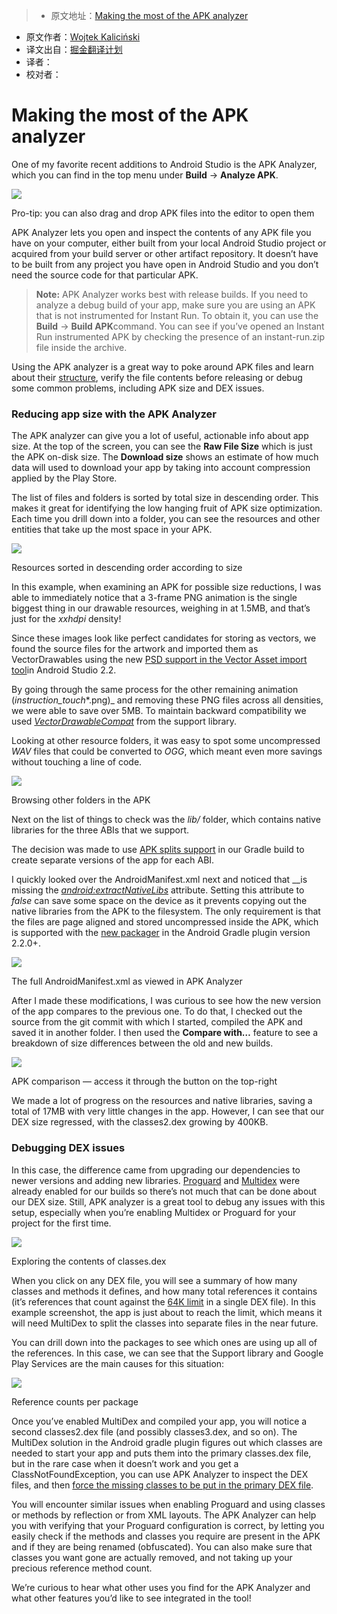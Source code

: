 > * 原文地址：[Making the most of the APK analyzer](https://medium.com/google-developers/making-the-most-of-the-apk-analyzer-c066cb871ea2#.k0s1s1kgl)
* 原文作者：[Wojtek Kaliciński](https://medium.com/@wkalicinski)
* 译文出自：[掘金翻译计划](https://github.com/xitu/gold-miner)
* 译者：
* 校对者：

# Making the most of the APK analyzer






One of my favorite recent additions to Android Studio is the APK Analyzer, which you can find in the top menu under **Build** → **Analyze APK**.



![](https://d262ilb51hltx0.cloudfront.net/max/800/0*RiXOWhjkTw8ELX7M.)

Pro-tip: you can also drag and drop APK files into the editor to open them



APK Analyzer lets you open and inspect the contents of any APK file you have on your computer, either built from your local Android Studio project or acquired from your build server or other artifact repository. It doesn’t have to be built from any project you have open in Android Studio and you don’t need the source code for that particular APK.

> **Note:** APK Analyzer works best with release builds. If you need to analyze a debug build of your app, make sure you are using an APK that is not instrumented for Instant Run. To obtain it, you can use the **Build** → **Build APK**command. You can see if you’ve opened an Instant Run instrumented APK by checking the presence of an instant-run.zip file inside the archive.

Using the APK analyzer is a great way to poke around APK files and learn about their [structure](https://developer.android.com/topic/performance/reduce-apk-size.html#apk-structure), verify the file contents before releasing or debug some common problems, including APK size and DEX issues.

### Reducing app size with the APK Analyzer

The APK analyzer can give you a lot of useful, actionable info about app size. At the top of the screen, you can see the **Raw File Size** which is just the APK on-disk size. The **Download size** shows an estimate of how much data will used to download your app by taking into account compression applied by the Play Store.

The list of files and folders is sorted by total size in descending order. This makes it great for identifying the low hanging fruit of APK size optimization. Each time you drill down into a folder, you can see the resources and other entities that take up the most space in your APK.



![](https://d262ilb51hltx0.cloudfront.net/max/800/0*DRt5aMTeoIKdwYG1.)

Resources sorted in descending order according to size



In this example, when examining an APK for possible size reductions, I was able to immediately notice that a 3-frame PNG animation is the single biggest thing in our drawable resources, weighing in at 1.5MB, and that’s just for the _xxhdpi_ density!

Since these images look like perfect candidates for storing as vectors, we found the source files for the artwork and imported them as VectorDrawables using the new [PSD support in the Vector Asset import tool](https://developer.android.com/studio/write/vector-asset-studio.html)in Android Studio 2.2.

By going through the same process for the other remaining animation (_instruction_touch_*.png)_ and removing these PNG files across all densities, we were able to save over 5MB. To maintain backward compatibility we used [_VectorDrawableCompat_](https://medium.com/@chrisbanes/appcompat-v23-2-age-of-the-vectors-91cbafa87c88) from the support library.

Looking at other resource folders, it was easy to spot some uncompressed _WAV_ files that could be converted to _OGG_, which meant even more savings without touching a line of code.



![](https://d262ilb51hltx0.cloudfront.net/max/600/0*AcjFk-xj6PKOXRWe.)

Browsing other folders in the APK



Next on the list of things to check was the _lib/_ folder, which contains native libraries for the three ABIs that we support.

The decision was made to use [APK splits support](https://developer.android.com/studio/build/configure-apk-splits.html) in our Gradle build to create separate versions of the app for each ABI.

I quickly looked over the AndroidManifest.xml next and noticed that __is missing the [_android:extractNativeLibs_](https://developer.android.com/reference/android/R.attr.html#extractNativeLibs) attribute. Setting this attribute to _false_ can save some space on the device as it prevents copying out the native libraries from the APK to the filesystem. The only requirement is that the files are page aligned and stored uncompressed inside the APK, which is supported with the [new packager](http://android-developers.blogspot.com/2016/11/understanding-apk-packaging-in-android-studio-2-2.html) in the Android Gradle plugin version 2.2.0+.



![](https://d262ilb51hltx0.cloudfront.net/max/800/0*VgknN7SJh9z7hOya.)

The full AndroidManifest.xml as viewed in APK Analyzer



After I made these modifications, I was curious to see how the new version of the app compares to the previous one. To do that, I checked out the source from the git commit with which I started, compiled the APK and saved it in another folder. I then used the **Compare with…** feature to see a breakdown of size differences between the old and new builds.



![](https://d262ilb51hltx0.cloudfront.net/max/800/0*W_ZzJpAzon5xAHpc.)

APK comparison — access it through the button on the top-right



We made a lot of progress on the resources and native libraries, saving a total of 17MB with very little changes in the app. However, I can see that our DEX size regressed, with the classes2.dex growing by 400KB.

### Debugging DEX issues

In this case, the difference came from upgrading our dependencies to newer versions and adding new libraries. [Proguard](https://developer.android.com/studio/build/shrink-code.html#shrink-code) and [Multidex](https://developer.android.com/studio/build/multidex.html) were already enabled for our builds so there’s not much that can be done about our DEX size. Still, APK analyzer is a great tool to debug any issues with this setup, especially when you’re enabling Multidex or Proguard for your project for the first time.



![](https://d262ilb51hltx0.cloudfront.net/max/800/0*bOKK2M9iFTXVfUrs.)

Exploring the contents of classes.dex



When you click on any DEX file, you will see a summary of how many classes and methods it defines, and how many total references it contains (it’s references that count against the [64K limit](https://developer.android.com/studio/build/multidex.html#about) in a single DEX file). In this example screenshot, the app is just about to reach the limit, which means it will need MultiDex to split the classes into separate files in the near future.

You can drill down into the packages to see which ones are using up all of the references. In this case, we can see that the Support library and Google Play Services are the main causes for this situation:



![](https://d262ilb51hltx0.cloudfront.net/max/800/0*_X6y5PXnNG_e_QK-.)

Reference counts per package



Once you’ve enabled MultiDex and compiled your app, you will notice a second classes2.dex file (and possibly classes3.dex, and so on). The MultiDex solution in the Android gradle plugin figures out which classes are needed to start your app and puts them into the primary classes.dex file, but in the rare case when it doesn’t work and you get a ClassNotFoundException, you can use APK Analyzer to inspect the DEX files, and then [force the missing classes to be put in the primary DEX file](http://google.github.io/android-gradle-dsl/2.2/com.android.build.gradle.internal.dsl.ProductFlavor.html#com.android.build.gradle.internal.dsl.ProductFlavor:multiDexKeepFile).

You will encounter similar issues when enabling Proguard and using classes or methods by reflection or from XML layouts. The APK Analyzer can help you with verifying that your Proguard configuration is correct, by letting you easily check if the methods and classes you require are present in the APK and if they are being renamed (obfuscated). You can also make sure that classes you want gone are actually removed, and not taking up your precious reference method count.

We’re curious to hear what other uses you find for the APK Analyzer and what other features you’d like to see integrated in the tool!





